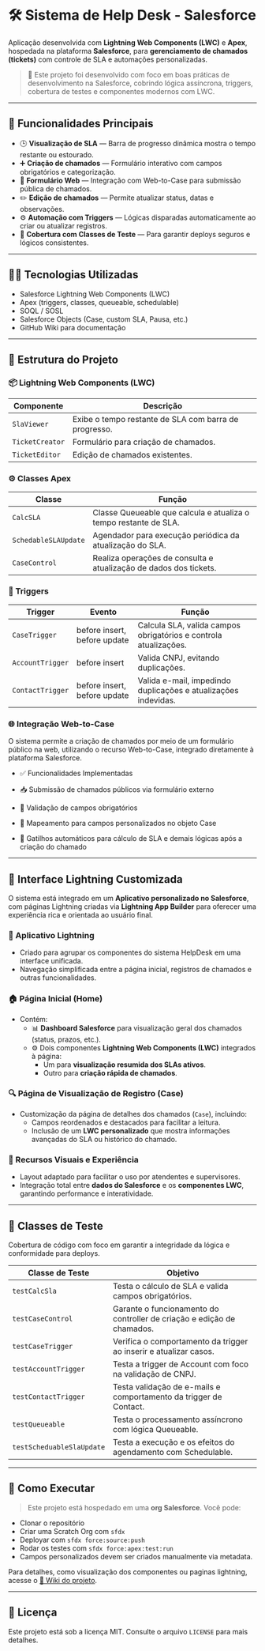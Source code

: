 # 🛠️ Sistema de Help Desk - Salesforce

Aplicação desenvolvida com **Lightning Web Components (LWC)** e **Apex**, hospedada na plataforma **Salesforce**, para **gerenciamento de chamados (tickets)** com controle de SLA e automações personalizadas.

> 💼 Este projeto foi desenvolvido com foco em boas práticas de desenvolvimento na Salesforce, cobrindo lógica assíncrona, triggers, cobertura de testes e componentes modernos com LWC.

---

## 🚀 Funcionalidades Principais

- 🕒 **Visualização de SLA** — Barra de progresso dinâmica mostra o tempo restante ou estourado.
- ➕ **Criação de chamados** — Formulário interativo com campos obrigatórios e categorização.
- 📝 **Formulário Web** — Integração com Web-to-Case para submissão pública de chamados.
- ✏️ **Edição de chamados** — Permite atualizar status, datas e observações.
- ⚙️ **Automação com Triggers** — Lógicas disparadas automaticamente ao criar ou atualizar registros.
- 🧪 **Cobertura com Classes de Teste** — Para garantir deploys seguros e lógicos consistentes.

---

## 🧑‍💻 Tecnologias Utilizadas

- Salesforce Lightning Web Components (LWC)
- Apex (triggers, classes, queueable, schedulable)
- SOQL / SOSL
- Salesforce Objects (Case, custom SLA, Pausa, etc.)
- GitHub Wiki para documentação

---

## 📁 Estrutura do Projeto

### 📦 Lightning Web Components (LWC)

| Componente      | Descrição                                                  |
|-----------------|------------------------------------------------------------|
| `SlaViewer`     | Exibe o tempo restante de SLA com barra de progresso.      |
| `TicketCreator` | Formulário para criação de chamados.                       |
| `TicketEditor`  | Edição de chamados existentes.                             |

### ⚙️ Classes Apex

| Classe                | Função                                                                            |
|-----------------------|-----------------------------------------------------------------------------------|
| `CalcSLA`             | Classe Queueable que calcula e atualiza o tempo restante de SLA.                 |
| `SchedableSLAUpdate`  | Agendador para execução periódica da atualização do SLA.                         |
| `CaseControl`         | Realiza operações de consulta e atualização de dados dos tickets.                |

### 🔁 Triggers

| Trigger          | Evento                        | Função                                                                 |
|------------------|-------------------------------|------------------------------------------------------------------------|
| `CaseTrigger`    | before insert, before update  | Calcula SLA, valida campos obrigatórios e controla atualizações.       |
| `AccountTrigger` | before insert                 | Valida CNPJ, evitando duplicações.                                     |
| `ContactTrigger` | before insert, before update  | Valida e-mail, impedindo duplicações e atualizações indevidas.         |

### 🌐 Integração Web-to-Case

O sistema permite a criação de chamados por meio de um formulário público na web, utilizando o recurso Web-to-Case, integrado diretamente à plataforma Salesforce.

- ✅ Funcionalidades Implementadas

- 📥 Submissão de chamados públicos via formulário externo

- 🔐 Validação de campos obrigatórios

- 📝 Mapeamento para campos personalizados no objeto Case

- 🔄 Gatilhos automáticos para cálculo de SLA e demais lógicas após a criação do chamado

---

## 📱 Interface Lightning Customizada

O sistema está integrado em um **Aplicativo personalizado no Salesforce**, com páginas Lightning criadas via **Lightning App Builder** para oferecer uma experiência rica e orientada ao usuário final.

### 📂 Aplicativo Lightning

- Criado para agrupar os componentes do sistema HelpDesk em uma interface unificada.
- Navegação simplificada entre a página inicial, registros de chamados e outras funcionalidades.

### 🏠 Página Inicial (Home)

- Contém:
  - 📊 **Dashboard Salesforce** para visualização geral dos chamados (status, prazos, etc.).
  - ⚙️ Dois componentes **Lightning Web Components (LWC)** integrados à página:
    - Um para **visualização resumida dos SLAs ativos**.
    - Outro para **criação rápida de chamados**.

### 🔍 Página de Visualização de Registro (Case)

- Customização da página de detalhes dos chamados (`Case`), incluindo:
  - Campos reordenados e destacados para facilitar a leitura.
  - Inclusão de um **LWC personalizado** que mostra informações avançadas do SLA ou histórico do chamado.

### 🎨 Recursos Visuais e Experiência

- Layout adaptado para facilitar o uso por atendentes e supervisores.
- Integração total entre **dados do Salesforce** e os **componentes LWC**, garantindo performance e interatividade.

---

## 🧪 Classes de Teste

Cobertura de código com foco em garantir a integridade da lógica e conformidade para deploys.

| Classe de Teste               | Objetivo                                                                                         |
|------------------------------|--------------------------------------------------------------------------------------------------|
| `testCalcSla`                | Testa o cálculo de SLA e valida campos obrigatórios.                                             |
| `testCaseControl`            | Garante o funcionamento do controller de criação e edição de chamados.                          |
| `testCaseTrigger`            | Verifica o comportamento da trigger ao inserir e atualizar casos.                               |
| `testAccountTrigger`         | Testa a trigger de Account com foco na validação de CNPJ.                                       |
| `testContactTrigger`         | Testa validação de e-mails e comportamento da trigger de Contact.                              |
| `testQueueable`              | Testa o processamento assíncrono com lógica Queueable.                                          |
| `testScheduableSlaUpdate`    | Testa a execução e os efeitos do agendamento com Schedulable.                                   |

---

## 📌 Como Executar

> Este projeto está hospedado em uma **org Salesforce**. Você pode:

- Clonar o repositório
- Criar uma Scratch Org com `sfdx`
- Deployar com `sfdx force:source:push`
- Rodar os testes com `sfdx force:apex:test:run`
- Campos personalizados devem ser criados manualmente via metadata.

Para detalhes, como visualização dos componentes ou paginas lightning, acesse o [📖 Wiki do projeto](https://github.com/mtfreitas-dev/SystemHelpDesk/wiki).

---

## 📄 Licença

Este projeto está sob a licença MIT. Consulte o arquivo `LICENSE` para mais detalhes.
